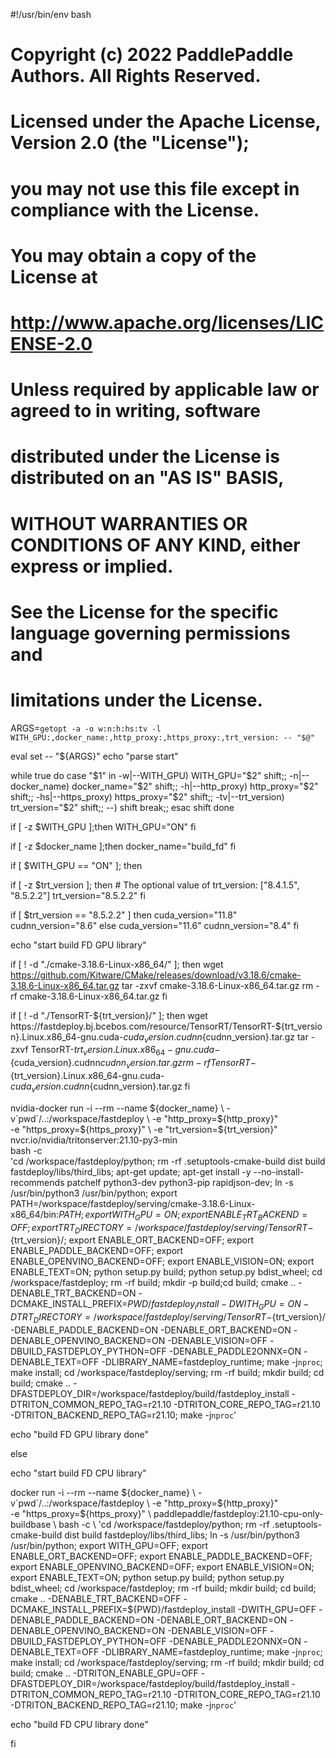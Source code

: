 #!/usr/bin/env bash
# Copyright (c) 2022 PaddlePaddle Authors. All Rights Reserved.
#
# Licensed under the Apache License, Version 2.0 (the "License");
# you may not use this file except in compliance with the License.
# You may obtain a copy of the License at
#
#     http://www.apache.org/licenses/LICENSE-2.0
#
# Unless required by applicable law or agreed to in writing, software
# distributed under the License is distributed on an "AS IS" BASIS,
# WITHOUT WARRANTIES OR CONDITIONS OF ANY KIND, either express or implied.
# See the License for the specific language governing permissions and
# limitations under the License.

ARGS=`getopt -a -o w:n:h:hs:tv -l WITH_GPU:,docker_name:,http_proxy:,https_proxy:,trt_version: -- "$@"`

eval set -- "${ARGS}"
echo "parse start"

while true
do
        case "$1" in
        -w|--WITH_GPU)
                WITH_GPU="$2"
                shift;;
        -n|--docker_name)
                docker_name="$2"
                shift;;
        -h|--http_proxy)
                http_proxy="$2"
                shift;;
        -hs|--https_proxy)
                https_proxy="$2"
                shift;;
        -tv|--trt_version)
                trt_version="$2"
                shift;;
        --)
                shift
                break;;
        esac
shift
done

if [ -z $WITH_GPU ];then
    WITH_GPU="ON"
fi

if [ -z $docker_name ];then
    docker_name="build_fd"
fi

if [ $WITH_GPU == "ON" ]; then

if [ -z $trt_version ]; then
    # The optional value of trt_version: ["8.4.1.5", "8.5.2.2"]
    trt_version="8.5.2.2"
fi

if [ $trt_version == "8.5.2.2" ]
then
    cuda_version="11.8"
    cudnn_version="8.6"
else
    cuda_version="11.6"
    cudnn_version="8.4"
fi

echo "start build FD GPU library"

if [ ! -d "./cmake-3.18.6-Linux-x86_64/" ]; then
    wget https://github.com/Kitware/CMake/releases/download/v3.18.6/cmake-3.18.6-Linux-x86_64.tar.gz
    tar -zxvf cmake-3.18.6-Linux-x86_64.tar.gz
    rm -rf cmake-3.18.6-Linux-x86_64.tar.gz
fi

if [ ! -d "./TensorRT-${trt_version}/" ]; then
    wget https://fastdeploy.bj.bcebos.com/resource/TensorRT/TensorRT-${trt_version}.Linux.x86_64-gnu.cuda-${cuda_version}.cudnn${cudnn_version}.tar.gz
    tar -zxvf TensorRT-${trt_version}.Linux.x86_64-gnu.cuda-${cuda_version}.cudnn${cudnn_version}.tar.gz
    rm -rf TensorRT-${trt_version}.Linux.x86_64-gnu.cuda-${cuda_version}.cudnn${cudnn_version}.tar.gz
fi

nvidia-docker run -i --rm --name ${docker_name} \
           -v`pwd`/..:/workspace/fastdeploy \
           -e "http_proxy=${http_proxy}" \
           -e "https_proxy=${https_proxy}" \
           -e "trt_version=${trt_version}"\
           nvcr.io/nvidia/tritonserver:21.10-py3-min \
           bash -c \
           'cd /workspace/fastdeploy/python;
            rm -rf .setuptools-cmake-build dist build fastdeploy/libs/third_libs;
            apt-get update;
            apt-get install -y --no-install-recommends patchelf python3-dev python3-pip rapidjson-dev;
            ln -s /usr/bin/python3 /usr/bin/python;
            export PATH=/workspace/fastdeploy/serving/cmake-3.18.6-Linux-x86_64/bin:$PATH;
            export WITH_GPU=ON;
            export ENABLE_TRT_BACKEND=OFF;
            export TRT_DIRECTORY=/workspace/fastdeploy/serving/TensorRT-${trt_version}/;
            export ENABLE_ORT_BACKEND=OFF;
            export ENABLE_PADDLE_BACKEND=OFF;
            export ENABLE_OPENVINO_BACKEND=OFF;
            export ENABLE_VISION=ON;
            export ENABLE_TEXT=ON;
            python setup.py build;
            python setup.py bdist_wheel;
            cd /workspace/fastdeploy;
            rm -rf build; mkdir -p build;cd build;
            cmake .. -DENABLE_TRT_BACKEND=ON -DCMAKE_INSTALL_PREFIX=${PWD}/fastdeploy_install 
                     -DWITH_GPU=ON -DTRT_DIRECTORY=/workspace/fastdeploy/serving/TensorRT-${trt_version}/ 
                     -DENABLE_PADDLE_BACKEND=ON -DENABLE_ORT_BACKEND=ON -DENABLE_OPENVINO_BACKEND=ON 
                     -DENABLE_VISION=OFF -DBUILD_FASTDEPLOY_PYTHON=OFF -DENABLE_PADDLE2ONNX=ON 
                     -DENABLE_TEXT=OFF -DLIBRARY_NAME=fastdeploy_runtime;
            make -j`nproc`;  
            make install;
            cd /workspace/fastdeploy/serving;
            rm -rf build; mkdir build; cd build;
            cmake .. -DFASTDEPLOY_DIR=/workspace/fastdeploy/build/fastdeploy_install 
                     -DTRITON_COMMON_REPO_TAG=r21.10 -DTRITON_CORE_REPO_TAG=r21.10 -DTRITON_BACKEND_REPO_TAG=r21.10;
            make -j`nproc`'

echo "build FD GPU library done"

else

echo "start build FD CPU library"

docker run -i --rm --name ${docker_name} \
           -v`pwd`/..:/workspace/fastdeploy \
           -e "http_proxy=${http_proxy}" \
           -e "https_proxy=${https_proxy}" \
           paddlepaddle/fastdeploy:21.10-cpu-only-buildbase \
           bash -c \
           'cd /workspace/fastdeploy/python;
            rm -rf .setuptools-cmake-build dist build fastdeploy/libs/third_libs;
            ln -s /usr/bin/python3 /usr/bin/python;
            export WITH_GPU=OFF;
            export ENABLE_ORT_BACKEND=OFF;
            export ENABLE_PADDLE_BACKEND=OFF;
            export ENABLE_OPENVINO_BACKEND=OFF;
            export ENABLE_VISION=ON;
            export ENABLE_TEXT=ON;
            python setup.py build;
            python setup.py bdist_wheel;
            cd /workspace/fastdeploy;
            rm -rf build; mkdir build; cd build;
            cmake .. -DENABLE_TRT_BACKEND=OFF -DCMAKE_INSTALL_PREFIX=${PWD}/fastdeploy_install -DWITH_GPU=OFF -DENABLE_PADDLE_BACKEND=ON -DENABLE_ORT_BACKEND=ON -DENABLE_OPENVINO_BACKEND=ON -DENABLE_VISION=OFF -DBUILD_FASTDEPLOY_PYTHON=OFF -DENABLE_PADDLE2ONNX=ON -DENABLE_TEXT=OFF -DLIBRARY_NAME=fastdeploy_runtime;
            make -j`nproc`;
            make install;
            cd /workspace/fastdeploy/serving;
            rm -rf build; mkdir build; cd build;
            cmake .. -DTRITON_ENABLE_GPU=OFF -DFASTDEPLOY_DIR=/workspace/fastdeploy/build/fastdeploy_install -DTRITON_COMMON_REPO_TAG=r21.10 -DTRITON_CORE_REPO_TAG=r21.10 -DTRITON_BACKEND_REPO_TAG=r21.10;
            make -j`nproc`'

echo "build FD CPU library done"

fi
